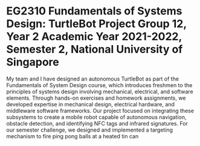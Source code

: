 # EG2310 Fundamentals of Systems Design: TurtleBot Project Group 12, Year 2 Academic Year 2021-2022, Semester 2, National University of Singapore

My team and I have designed an autonomous TurtleBot as part of the Fundamentals of System Design course, which introduces freshmen to the principles of systems design involving mechanical, electrical, and software elements. Through hands-on exercises and homework assignments, we developed expertise in mechanical design, electrical hardware, and middleware software frameworks. Our project focused on integrating these subsystems to create a mobile robot capable of autonomous navigation, obstacle detection, and identifying NFC tags and infrared signatures. For our semester challenge, we designed and implemented a targeting mechanism to fire ping pong balls at a heated tin can
